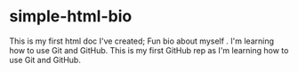 # simple-html-bio
This is my first html doc I've created;  Fun bio about myself . I'm learning how to use Git and GitHub. This is my first GitHub rep as I'm learning how to use Git and GitHub.
